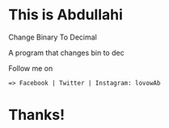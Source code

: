 # This is Abdullahi
  Change Binary To Decimal
  
  A program that changes bin to dec
  
  Follow me on
  
    => Facebook | Twitter | Instagram: lovowAb
  
# Thanks!
